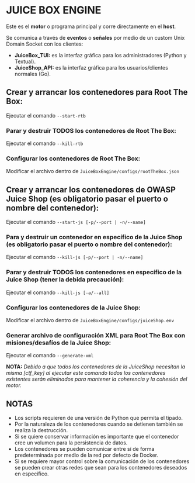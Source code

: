 # JUICE BOX ENGINE
Este es el **motor** o programa principal y corre directamente en el **host**.

Se comunica a través de **eventos** o **señales** por medio de un custom Unix Domain Socket con los clientes:

- **JuiceBox_TUI:** es la interfaz gráfica para los administradores (Python y Textual).
- **JuiceShop_API:** es la interfaz gráfica para los usuarios/clientes normales (Go).

## Crear y arrancar los contenedores para Root The Box:
Ejecutar el comando `--start-rtb`

### Parar y destruir **TODOS** los contenedores de Root The Box:
Ejecutar el comando `--kill-rtb`

### Configurar los contenedores de Root The Box:
Modificar el archivo dentro de `JuiceBoxEngine/configs/rootTheBox.json`

## Crear y arrancar los contenedores de OWASP Juice Shop (es obligatorio pasar el puerto o nombre del contenedor):
Ejecutar el comando `--start-js [-p/--port | -n/--name]`

### Para y destruir un contenedor en específico de la Juice Shop (es obligatorio pasar el puerto o nombre del contenedor):
Ejecutar el comando `--kill-js [-p/--port | -n/--name]`

### Parar y destruir **TODOS** los contenedores en específico de la Juice Shop (tener la debida precaución):
Ejecutar el comando `--kill-js [-a/--all]`

### Configurar los contenedores de la Juice Shop:
Modificar el archivo dentro de `JuiceBoxEngine/configs/juiceShop.env`

### Generar archivo de configuración XML para Root The Box con misiones/desafíos de la Juice Shop:
Ejecutar el comando `--generate-xml`

**NOTA:** *Debido a que todos los contenedores de la JuiceShop necesitan la misma [ctf_key] al ejecutar este comando todos los contenedores existentes serán eliminados para mantener la coherencia y la cohesión del motor.*

## NOTAS
- Los scripts requieren de una versión de Python que permita el tipado.
- Por la naturaleza de los contenedores cuando se detienen también se realiza la destrucción.
- Si se quiere conservar información es importante que el contenedor cree un volumen para la persistencia de datos.
- Los contenedores se pueden comunicar entre sí de forma predeterminada por medio de la red por defecto de Docker.
- Si se requiere mayor control sobre la comunicación de los contenedores se pueden crear otras redes que sean para los contenedores deseados en específico.